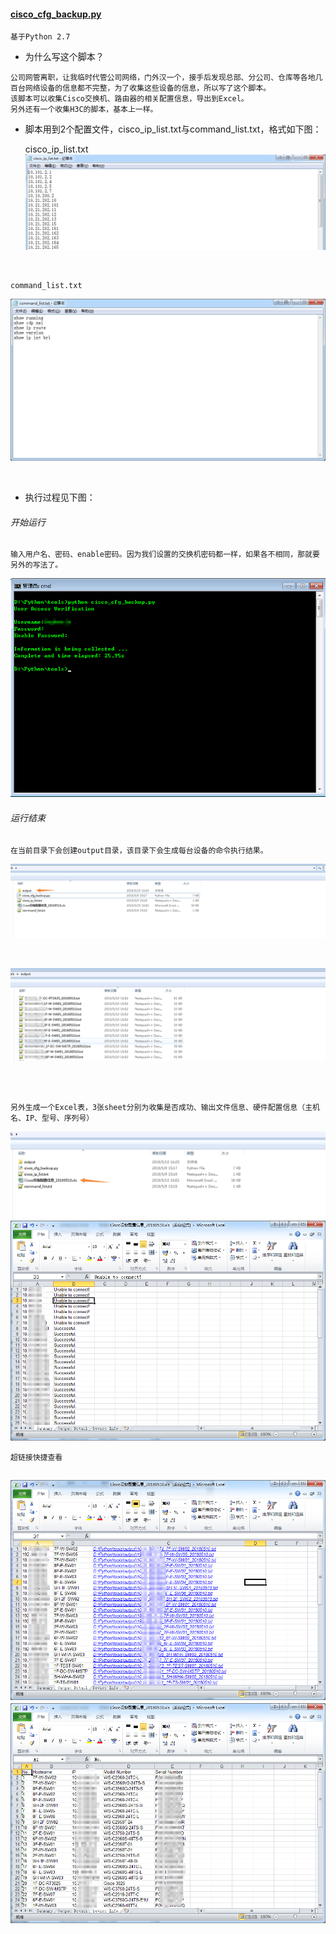 #### **[cisco_cfg_backup.py](https://github.com/dayerong/tools/blob/master/cisco_tool/cisco_cfg_backup.py)**

```
基于Python 2.7
```

- 为什么写这个脚本？

```
公司网管离职，让我临时代管公司网络，门外汉一个，接手后发现总部、分公司、仓库等各地几百台网络设备的信息都不完整，为了收集这些设备的信息，所以写了这个脚本。
该脚本可以收集Cisco交换机、路由器的相关配置信息，导出到Excel。
另外还有一个收集H3C的脚本，基本上一样。
```

- 脚本用到2个配置文件，cisco_ip_list.txt与command_list.txt，格式如下图：


    cisco_ip_list.txt
![image](https://github.com/dayerong/tools/blob/master/cisco_tool/cisco_ip_list.png?raw=true)    



<br>

    command_list.txt
![image](https://github.com/dayerong/tools/blob/master/cisco_tool/command_list.png?raw=true)

<br>


- 执行过程见下图：

###### 开始运行
    输入用户名、密码、enable密码。因为我们设置的交换机密码都一样，如果各不相同，那就要另外的写法了。
![image](https://github.com/dayerong/tools/blob/master/cisco_tool/cisco_cfg_backup_1.png?raw=true)

###### 运行结束
    在当前目录下会创建output目录，该目录下会生成每台设备的命令执行结果。
![image](https://github.com/dayerong/tools/blob/master/cisco_tool/cisco_cfg_backup_2.png?raw=true)

<br>

![image](https://github.com/dayerong/tools/blob/master/cisco_tool/cisco_cfg_backup_3.png?raw=true)

<br>
<br>

    另外生成一个Excel表，3张sheet分别为收集是否成功、输出文件信息、硬件配置信息（主机名、IP、型号、序列号）

![image](https://github.com/dayerong/tools/blob/master/cisco_tool/cisco_cfg_backup_4.png?raw=true)
<br>
![image](https://github.com/dayerong/tools/blob/master/cisco_tool/cisco_cfg_backup_5.png?raw=true)
<br>

    超链接快捷查看
![image](https://github.com/dayerong/tools/blob/master/cisco_tool/cisco_cfg_backup_6.png?raw=true)
<br>
![image](https://github.com/dayerong/tools/blob/master/cisco_tool/cisco_cfg_backup_7.png?raw=true)
---